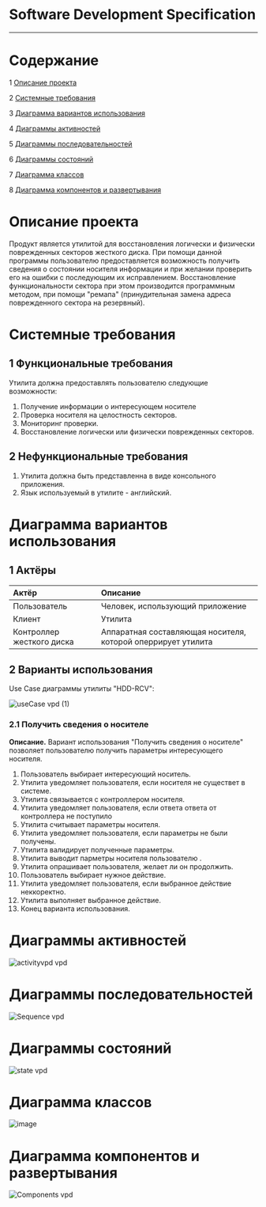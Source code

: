 ﻿# Software Development Specification
---

# Содержание
1 [Описание проекта](#описание-проекта)

2 [Системные требования](#системные-требования)

3 [Диаграмма вариантов использования](#диаграмма-вариантов-использования)  

4 [Диаграммы активностей](#диаграммы-активностей)  

5 [Диаграммы последовательностей](#диаграммы-последовательностей)

6 [Диаграммы состояний](#диаграммы-состояний)  

7 [Диаграмма классов](#диаграмма-классов)  

8 [Диаграмма компонентов и развертывания](#диаграмма-компонентов-и-развертывания)

# Описание проекта

Продукт является утилитой для восстановления логически и физически поврежденных секторов жесткого диска. При помощи данной программы пользователю предоставляется возможность получить сведения о состоянии носителя информации и при желании проверить его на ошибки с последующим их исправлением. Восстановление функциональности сектора при этом производится программным методом, при помощи "ремапа" (принудительная замена адреса поврежденного сектора на резервный).

# Системные требования

## 1 Функциональные требования
Утилита должна предоставлять пользователю следующие возможности:
1. Получение информации о интересующем носителе
2. Проверка носителя на целостность секторов.
3. Мониторинг проверки.
4. Восстановление логически или физически поврежденных секторов.

## 2 Нефункциональные требования
1. Утилита должна быть представленна в виде консольного приложения.
2. Язык используемый в утилите - английский.

# Диаграмма вариантов использования

## 1 Актёры

| Актёр                     | Описание                                                                                         |
| :------------------------ | :----------------------------------------------------------------------------------------------- |
| Пользователь              | Человек, использующий приложение                                                                 |
| Клиент                    | Утилита                                                                                          |
| Контроллер жесткого диска | Аппаратная составляющая носителя, которой оперрирует утилита                                     |


## 2 Варианты использования

Use Case диаграммы утилиты "HDD-RCV":

![useCase vpd (1)](https://github.com/mathews3s/HDD-RCV/blob/main/Документация/UseCases/UseCases.png)

### 2.1 Получить сведения о носителе

**Описание.** 
Вариант использования "Получить сведения о носителе" позволяет пользователю получить параметры интересующего носителя.

1. Пользователь выбирает интересующий носитель.
2. Утилита уведомляет пользователя, если носителя не существет в системе.
3. Утилита связывается с контроллером носителя.
4. Утилита уведомляет пользователя, если ответа ответа от контроллера не поступило
5. Утилита считывает параметры носителя.
6. Утилита уведомляет пользователя, если параметры не были получены.
7. Утилита валидирует полученные параметры.
8. Утилита выводит парметры носителя пользователю .
9. Утилита опрашивает пользователя, желает ли он продолжить.
10. Пользователь выбирает нужное действие.
11. Утилита уведомляет пользователя, если выбранное действие неккоректно.
12. Утилита выполняет выбранное действие.
13. Конец варианта использования.

# Диаграммы активностей

![activityvpd vpd](https://user-images.githubusercontent.com/68506750/203758042-6a535b62-57a5-4810-a9a5-0845e737eb73.jpg)

# Диаграммы последовательностей

![Sequence vpd](https://user-images.githubusercontent.com/68506750/203759821-1f36aae1-90fb-4d01-b588-74d6f66b28f1.jpg)

# Диаграммы состояний

![state vpd](https://user-images.githubusercontent.com/68506750/203758654-86e1995f-23cf-468e-96fe-70dbedfa0467.jpg)

# Диаграмма классов

![image](https://user-images.githubusercontent.com/68506750/203620951-e569945c-bac2-4664-8c40-03aef58b6d51.png)

# Диаграмма компонентов и развертывания

![Components vpd](https://user-images.githubusercontent.com/68506750/203618941-fe10814e-f342-4b14-a4cb-2b9b29123988.jpg)
